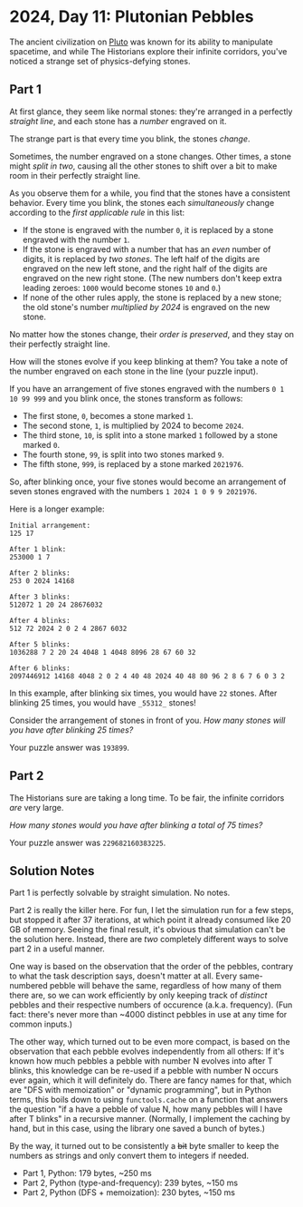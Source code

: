 # 2024, Day 11: Plutonian Pebbles

The ancient civilization on [Pluto](../../2019/20) was known for its ability to manipulate spacetime, and while The Historians explore their infinite corridors, you've noticed a strange set of physics-defying stones.

## Part 1

At first glance, they seem like normal stones: they're arranged in a perfectly _straight line_, and each stone has a _number_ engraved on it.

The strange part is that every time you blink, the stones _change_.

Sometimes, the number engraved on a stone changes. Other times, a stone might _split in two_, causing all the other stones to shift over a bit to make room in their perfectly straight line.

As you observe them for a while, you find that the stones have a consistent behavior. Every time you blink, the stones each _simultaneously_ change according to the _first applicable rule_ in this list:

*   If the stone is engraved with the number `0`, it is replaced by a stone engraved with the number `1`.
*   If the stone is engraved with a number that has an _even_ number of digits, it is replaced by _two stones_. The left half of the digits are engraved on the new left stone, and the right half of the digits are engraved on the new right stone. (The new numbers don't keep extra leading zeroes: `1000` would become stones `10` and `0`.)
*   If none of the other rules apply, the stone is replaced by a new stone; the old stone's number _multiplied by 2024_ is engraved on the new stone.

No matter how the stones change, their _order is preserved_, and they stay on their perfectly straight line.

How will the stones evolve if you keep blinking at them? You take a note of the number engraved on each stone in the line (your puzzle input).

If you have an arrangement of five stones engraved with the numbers `0 1 10 99 999` and you blink once, the stones transform as follows:

*   The first stone, `0`, becomes a stone marked `1`.
*   The second stone, `1`, is multiplied by 2024 to become `2024`.
*   The third stone, `10`, is split into a stone marked `1` followed by a stone marked `0`.
*   The fourth stone, `99`, is split into two stones marked `9`.
*   The fifth stone, `999`, is replaced by a stone marked `2021976`.

So, after blinking once, your five stones would become an arrangement of seven stones engraved with the numbers `1 2024 1 0 9 9 2021976`.

Here is a longer example:

    Initial arrangement:
    125 17
    
    After 1 blink:
    253000 1 7
    
    After 2 blinks:
    253 0 2024 14168
    
    After 3 blinks:
    512072 1 20 24 28676032
    
    After 4 blinks:
    512 72 2024 2 0 2 4 2867 6032
    
    After 5 blinks:
    1036288 7 2 20 24 4048 1 4048 8096 28 67 60 32
    
    After 6 blinks:
    2097446912 14168 4048 2 0 2 4 40 48 2024 40 48 80 96 2 8 6 7 6 0 3 2

In this example, after blinking six times, you would have `22` stones. After blinking 25 times, you would have `_55312_` stones!

Consider the arrangement of stones in front of you. _How many stones will you have after blinking 25 times?_

Your puzzle answer was `193899`.

## Part 2

The Historians sure are taking a long time. To be fair, the infinite corridors _are_ very large.

_How many stones would you have after blinking a total of 75 times?_

Your puzzle answer was `229682160383225`.

## Solution Notes

Part 1 is perfectly solvable by straight simulation. No notes.

Part 2 is really the killer here. For fun, I let the simulation run for a few steps, but stopped it after 37 iterations, at which point it already consumed like 20 GB of memory. Seeing the final result, it's obvious that simulation can't be the solution here. Instead, there are _two_ completely different ways to solve part 2 in a useful manner.

One way is based on the observation that the order of the pebbles, contrary to what the task description says, doesn't matter at all. Every same-numbered pebble will behave the same, regardless of how many of them there are, so we can work efficiently by only keeping track of _distinct_ pebbles and their respective numbers of occurence (a.k.a. frequency). (Fun fact: there's never more than ~4000 distinct pebbles in use at any time for common inputs.)

The other way, which turned out to be even more compact, is based on the observation that each pebble evolves independently from all others: If it's known how much pebbles a pebble with number N evolves into after T blinks, this knowledge can be re-used if a pebble with number N occurs ever again, which it will definitely do. There are fancy names for that, which are "DFS with memoization" or "dynamic programming", but in Python terms, this boils down to using `functools.cache` on a function that answers the question "if a have a pebble of value N, how many pebbles will I have after T blinks" in a recursive manner. (Normally, I implement the caching by hand, but in this case, using the library one saved a bunch of bytes.)

By the way, it turned out to be consistently a ~~bit~~ byte smaller to keep the numbers as strings and only convert them to integers if needed.

* Part 1, Python: 179 bytes, ~250 ms
* Part 2, Python (type-and-frequency): 239 bytes, ~150 ms
* Part 2, Python (DFS + memoization): 230 bytes, ~150 ms
